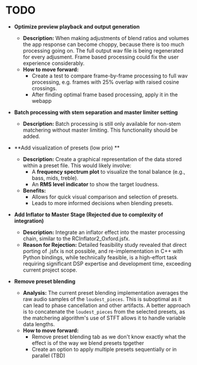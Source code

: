 # TODO

- **Optimize preview playback and output generation**
  - **Description:** When making adjustments of blend ratios and volumes the app response can become choppy, because there is too much processing going on. The full output wav file is being regenerated for every adjusment. Frame based processing could fix the user experience considerably.
  - **How to move forward:**
    - Create a test to compare frame-by-frame processing to full wav processing, e.g. frames with 25% overlap with raised cosine crossings.
    - After finding optimal frame based processing, apply it in the webapp

- **Batch processing with stem separation and master limiter setting**
  - **Description:** Batch processing is still only available for non-stem matchering without master limiting. This functionality should be added.
    
- **Add visualization of presets (low prio) **
  - **Description:** Create a graphical representation of the data stored within a preset file. This would likely involve:
    - A **frequency spectrum plot** to visualize the tonal balance (e.g., bass, mids, treble).
    - An **RMS level indicator** to show the target loudness.
  - **Benefits:**
    - Allows for quick visual comparison and selection of presets.
    - Leads to more informed decisions when blending presets.

- **Add Inflator to Master Stage (Rejected due to complexity of integration)**
  - **Description:** Integrate an inflator effect into the master processing chain, similar to the RCInflator2_Oxford.jsfx.
  - **Reason for Rejection:** Detailed feasibility study revealed that direct porting of .jsfx is not possible, and re-implementation in C++ with Python bindings, while technically feasible, is a high-effort task requiring significant DSP expertise and development time, exceeding current project scope.

- **Remove preset blending**
  - **Analysis:** The current preset blending implementation averages the raw audio samples of the `loudest_pieces`. This is suboptimal as it can lead to phase cancellation and other artifacts. A better approach is to concatenate the `loudest_pieces` from the selected presets, as the matchering algorithm's use of STFT allows it to handle variable data lengths.
  - **How to move forward:**
    - Remove preset blending tab as we don't know exactly what the effect is of the way we blend presets tpgether
    - Create an option to apply multiple presets sequentially or in parallel (TBD)

